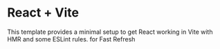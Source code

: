 # React + Vite
This template provides a minimal setup to get React working in Vite with HMR and some ESLint rules.
for Fast Refresh

